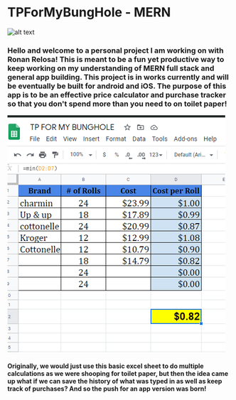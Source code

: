 # TPForMyBungHole - MERN
![alt text](https://github.com/M0M0-D3V/TPForMyBungHole/blob/master/src/img/cornholio.png?raw=true)

### Hello and welcome to a personal project I am working on with Ronan Relosa! This is meant to be a fun yet productive way to keep working on my understanding of MERN full stack and general app building. This project is in works currently and will be eventually be built for android and iOS. The purpose of this app is to be an effective price calculator and purchase tracker so that you don't spend more than you need to on toilet paper!

![alt_text](https://github.com/M0M0-D3V/m0m0-d3v.github.io/blob/master/img/tpformybunghole.png?raw=true)

#### Originally, we would just use this basic excel sheet to do multiple calculations as we were shooping for toilet paper, but then the idea came up what if we can save the history of what was typed in as well as keep track of purchases? And so the push for an app version was born!
